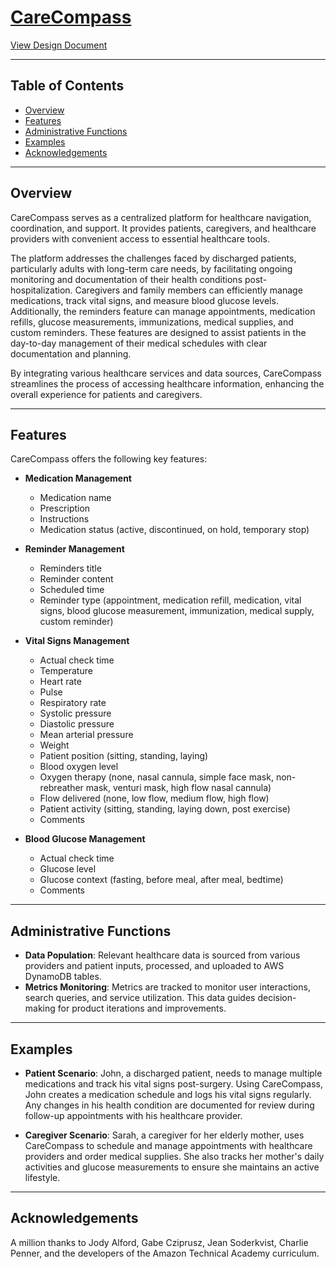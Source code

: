 <h1>
    <a href="https://dd4xqyoueg3d5.cloudfront.net">
        CareCompass
    </a>
</h1>


[View Design Document](design-document.md)

---------
Table of Contents
---------

- [Overview](#overview)
- [Features](#features)
- [Administrative Functions](#administrative-functions)
- [Examples](#examples)
- [Acknowledgements](#acknowledgements)

---------
Overview
---------

CareCompass serves as a centralized platform for healthcare navigation, coordination, and support. It provides patients, caregivers, and healthcare providers with convenient access to essential healthcare tools.

The platform addresses the challenges faced by discharged patients, particularly adults with long-term care needs, by facilitating ongoing monitoring and documentation of their health conditions post-hospitalization. Caregivers and family members can efficiently manage medications, track vital signs, and measure blood glucose levels. Additionally, the reminders feature can manage appointments, medication refills, glucose measurements, immunizations, medical supplies, and custom reminders. These features are designed to assist patients in the day-to-day management of their medical schedules with clear documentation and planning.

By integrating various healthcare services and data sources, CareCompass streamlines the process of accessing healthcare information, enhancing the overall experience for patients and caregivers.

---------
Features
---------

CareCompass offers the following key features:

* **Medication Management**
    - Medication name
    - Prescription
    - Instructions
    - Medication status (active, discontinued, on hold, temporary stop)

* **Reminder Management**
    - Reminders title
    - Reminder content
    - Scheduled time
    - Reminder type (appointment, medication refill, medication, vital signs, blood glucose measurement, immunization, medical supply, custom reminder)

* **Vital Signs Management**
    - Actual check time
    - Temperature
    - Heart rate
    - Pulse
    - Respiratory rate
    - Systolic pressure
    - Diastolic pressure
    - Mean arterial pressure
    - Weight
    - Patient position (sitting, standing, laying)
    - Blood oxygen level
    - Oxygen therapy (none, nasal cannula, simple face mask, non-rebreather mask, venturi mask, high flow nasal cannula)
    - Flow delivered (none, low flow, medium flow, high flow)
    - Patient activity (sitting, standing, laying down, post exercise)
    - Comments

* **Blood Glucose Management**
    - Actual check time
    - Glucose level
    - Glucose context (fasting, before meal, after meal, bedtime)
    - Comments

---------
Administrative Functions
---------

* **Data Population**: Relevant healthcare data is sourced from various providers and patient inputs, processed, and uploaded to AWS DynamoDB tables.
* **Metrics Monitoring**: Metrics are tracked to monitor user interactions, search queries, and service utilization. This data guides decision-making for product iterations and improvements.

---------
Examples
---------

* **Patient Scenario**:
  John, a discharged patient, needs to manage multiple medications and track his vital signs post-surgery. Using CareCompass, John creates a medication schedule and logs his vital signs regularly. Any changes in his health condition are documented for review during follow-up appointments with his healthcare provider.

* **Caregiver Scenario**:
  Sarah, a caregiver for her elderly mother, uses CareCompass to schedule and manage appointments with healthcare providers and order medical supplies. She also tracks her mother's daily activities and glucose measurements to ensure she maintains an active lifestyle.

---------
Acknowledgements
---------

A million thanks to Jody Alford, Gabe Cziprusz, Jean Soderkvist, Charlie Penner, and the developers of the Amazon Technical Academy curriculum.
